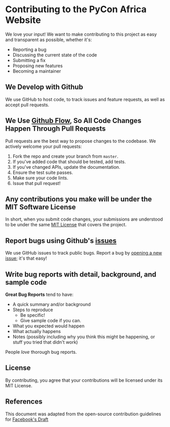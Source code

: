# Contributing to the PyCon Africa Website

We love your input! We want to make contributing to this project as easy and transparent as possible, whether it's:
- Reporting a bug
- Discussing the current state of the code
- Submitting a fix
- Proposing new features
- Becoming a maintainer

## We Develop with Github
We use GitHub to host code, to track issues and feature requests, as well as accept pull requests.

## We Use [Github Flow](https://guides.github.com/introduction/flow/index.html), So All Code Changes Happen Through Pull Requests
Pull requests are the best way to propose changes to the codebase. We actively welcome your pull requests:

1. Fork the repo and create your branch from `master`.
2. If you've added code that should be tested, add tests.
3. If you've changed APIs, update the documentation.
4. Ensure the test suite passes.
5. Make sure your code lints.
6. Issue that pull request!

## Any contributions you make will be under the MIT Software License
In short, when you submit code changes, your submissions are understood to be under the same [MIT License](https://choosealicense.com/licenses/mit/) that covers the project.

## Report bugs using Github's [issues](https://github.com/PyConAfrica/pyconafrica-website/issues)
We use GitHub issues to track public bugs. Report a bug by [opening a new issue](https://github.com/PyConAfrica/pyconafrica-website/issues/new); it's that easy!

## Write bug reports with detail, background, and sample code
**Great Bug Reports** tend to have:
- A quick summary and/or background
- Steps to reproduce
  - Be specific!
  - Give sample code if you can.
- What you expected would happen
- What actually happens
- Notes (possibly including why you think this might be happening, or stuff you tried that didn't work)

People *love* thorough bug reports.

## License
By contributing, you agree that your contributions will be licensed under its MIT License.

## References
This document was adapted from the open-source contribution guidelines for [Facebook's Draft](https://github.com/facebook/draft-js/blob/master/CONTRIBUTING.md)
